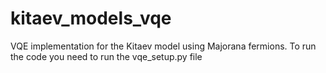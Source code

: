 # kitaev_models_vqe
VQE implementation for the Kitaev model using Majorana fermions.
To run the code you need to run the vqe_setup.py file
